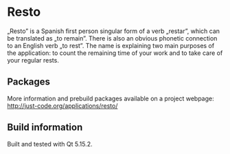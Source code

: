 # Resto
„Resto” is a Spanish first person singular form of a verb „restar”, which can
be translated as „to remain”. There is also an obvious phonetic connection to
an English verb „to rest”.
The name is explaining two main purposes of the application: to count the
remaining time of your work and to take care of your regular rests.

## Packages
More information and prebuild packages available on a project webpage: http://just-code.org/applications/resto/

## Build information
Built and tested with Qt 5.15.2.
